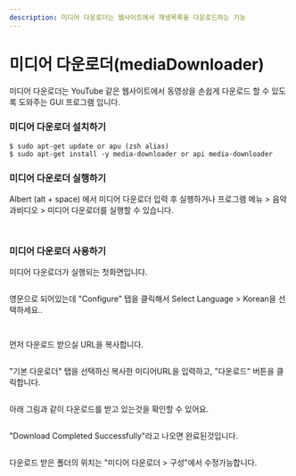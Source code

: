 ```yaml
---
description: 미디어 다운로더는 웹사이트에서 재생목록을 다운로드하는 기능
---
```


# 미디어 다운로더(mediaDownloader)

미디어 다운로더는  YouTube 같은 웹사이트에서  동영상을 손쉽게 다운로드 할 수 있도록 도와주는 GUI 프로그램 입니다.&#x20;



### 미디어 다운로더 설치하기&#x20;

```
$ sudo apt-get update or apu (zsh alias)
$ sudo apt-get install -y media-downloader or api media-downloader
```



### 미디어 다운로더 실행하기

Albert (alt + space) 에서 미디어 다운로더 입력 후 실행하거나 프로그램 메뉴 > 음악과비디오 > 미디어 다운로더를 실행할 수 있습니다.&#x20;

<div>

<figure><img src="../.gitbook/assets/1 (26).png" alt=""><figcaption></figcaption></figure>

 

<figure><img src="../.gitbook/assets/2 (17).png" alt=""><figcaption></figcaption></figure>

</div>



### 미디어 다운로더 사용하기

미디어 다운로더가 실행되는 첫화면입니다.&#x20;

<figure><img src="../.gitbook/assets/3 (14).png" alt=""><figcaption></figcaption></figure>

영문으로 되어있는데 "Configure" 탭을 클릭해서 Select Language > Korean을 선택하세요..

<div>

<figure><img src="../.gitbook/assets/4 (15).png" alt=""><figcaption></figcaption></figure>

 

<figure><img src="../.gitbook/assets/4-1 (2).png" alt=""><figcaption></figcaption></figure>

</div>

먼저 다운로드 받으실 URL을 복사합니다.&#x20;

<figure><img src="../.gitbook/assets/image (497).png" alt=""><figcaption></figcaption></figure>



"기본 다운로더" 탭을 선택하신  복사한 미디어URL을 입력하고, "다운로드" 버튼을 클릭합니다.&#x20;

<figure><img src="../.gitbook/assets/image (498).png" alt=""><figcaption></figcaption></figure>

아래 그림과 같이 다운로드를 받고 있는것을 확인할 수 있어요.

<figure><img src="../.gitbook/assets/q3 (2).png" alt=""><figcaption></figcaption></figure>

"Download Completed Successfully"라고 나오면 완료된것입니다.

<figure><img src="../.gitbook/assets/image (499).png" alt=""><figcaption></figcaption></figure>

다운로드 받은 폴더의 위치는 "미디어 다운로더 > 구성"에서 수정가능합니다.&#x20;

<figure><img src="../.gitbook/assets/image (501).png" alt=""><figcaption></figcaption></figure>

